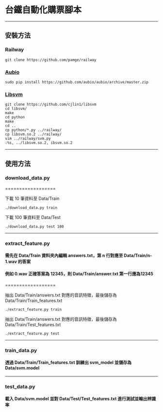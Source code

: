 # 台鐵自動化購票腳本
-------------

## 安裝方法

### Railway
	git clone https://github.com/pamge/railway

### [Aubio](https://github.com/aubio/aubio)
	sudo pip install https://github.com/aubio/aubio/archive/master.zip

### [Libsvm](https://github.com/cjlin1/libsvm)
	git clone https://github.com/cjlin1/libsvm
	cd libsvm/
	make
	cd python
	make
	cd ..
	cp python/*.py ../railway/
	cp libsvm.so.2 ../railway/
	vim ../railway/svm.py
	:%s, ../libsvm.so.2, ibsvm.so.2
-------------

## 使用方法

### download_data.py

==================

下載 10 筆資料至 Data/Train

	./download_data.py train

下載 100 筆資料至 Data/Test

	./download_data.py test 100

-------------

### extract_feature.py
#### 需先在 Data/Train 資料夾內編輯 answers.txt，第 n 行對應至 Data/Train/n-1.wav 的答案
#### 例如 0.wav 正確答案為 12345，則 Data/Train/answer.txt 第一行應為12345
==================

抽出 Data/Train/answers.txt 對應的音訊特徵，最後儲存為 Data/Train/Train_features.txt

	./extract_feature.py train

抽出 Data/Train/answers.txt 對應的音訊特徵，最後儲存為 Data/Train/Test_features.txt

	./extract_feature.py test

-------------

### train_data.py

#### 透過 Data/Train/Train_features.txt 訓練出 svm_model 並儲存為 Data/svm.model

-------------

### test_data.py

#### 載入 Data/svm.model 並對 Data/Test/Test_features.txt 進行測試並輸出辨識率

